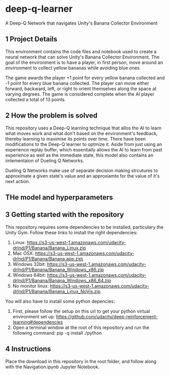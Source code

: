 # deep-q-learner
A Deep-Q Network that navigates Unity's Banana Collector Environment

## 1 Project Details
This environment contains the code files and notebook used to create a neural network that can solve Unity's Banana Collector Environment. The goal of the environment is to have a player, in first person, move around an environment to collect yellow bananas while avoiding blue ones. 

The game awards the player +1 point for every yellow banana collected and -1 point for every blue banana collected. The player can move either forward, backward, left, or right to orient themselves along the space at varying degrees. The game is considered complete when the AI player collected a total of 13 points. 

## 2 How the problem is solved 
This repository uses a Deep-Q learning technique that allos the AI to learn what moves work and what don't based on the environment's feedback, thereby learning to maximise its points over time. There have been modifications to the Deep-Q learner to optmize it. Aside from just using an experience replay buffer, which essentially allows the AI to learn from past experience as well as the immediate state, this model also contains an imlementaion of Dueling Q Networks.

Dueling Q Networks make use of separate decision making strcutures to approximate a given state's value and an approxiamte for the value of it's next action. 

## THe model and hyperparameters

## 3 Getting started with the repository
This repository requires some dependencies to be installed, particulary the Unity Gym. 
Follow these links to install the right dependencies: 
1. Linux: https://s3-us-west-1.amazonaws.com/udacity-drlnd/P1/Banana/Banana_Linux.zip
2. Mac OSX: https://s3-us-west-1.amazonaws.com/udacity-drlnd/P1/Banana/Banana.app.zip\
3. Windows 32bit: https://s3-us-west-1.amazonaws.com/udacity-drlnd/P1/Banana/Banana_Windows_x86.zip
4. Windows 64bit: https://s3-us-west-1.amazonaws.com/udacity-drlnd/P1/Banana/Banana_Windows_x86_64.zip
5. No monitor linux: https://s3-us-west-1.amazonaws.com/udacity-drlnd/P1/Banana/Banana_Linux_NoVis.zip

You will also have to install some python depencies:
1. First, please follow the setup on this url to get your python virtual environment set up: https://github.com/udacity/deep-reinforcement-learning#dependencies
2. Open a terminal window at the root of this repository and run the following command: pip -q install ./python

## 4 Instructions 

Place the download in this repository in the root folder, and follow along with the Navigation.ipynb Jupyter Notebook. 
